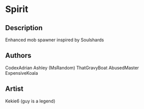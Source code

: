 # Spirit

## Description

Enhanced mob spawner inspired by Soulshards

## Authors

CodexAdrian
Ashley (MsRandom)
ThatGravyBoat
AbusedMaster
ExpensiveKoala

## Artist

Kekie6 (guy is a legend)
